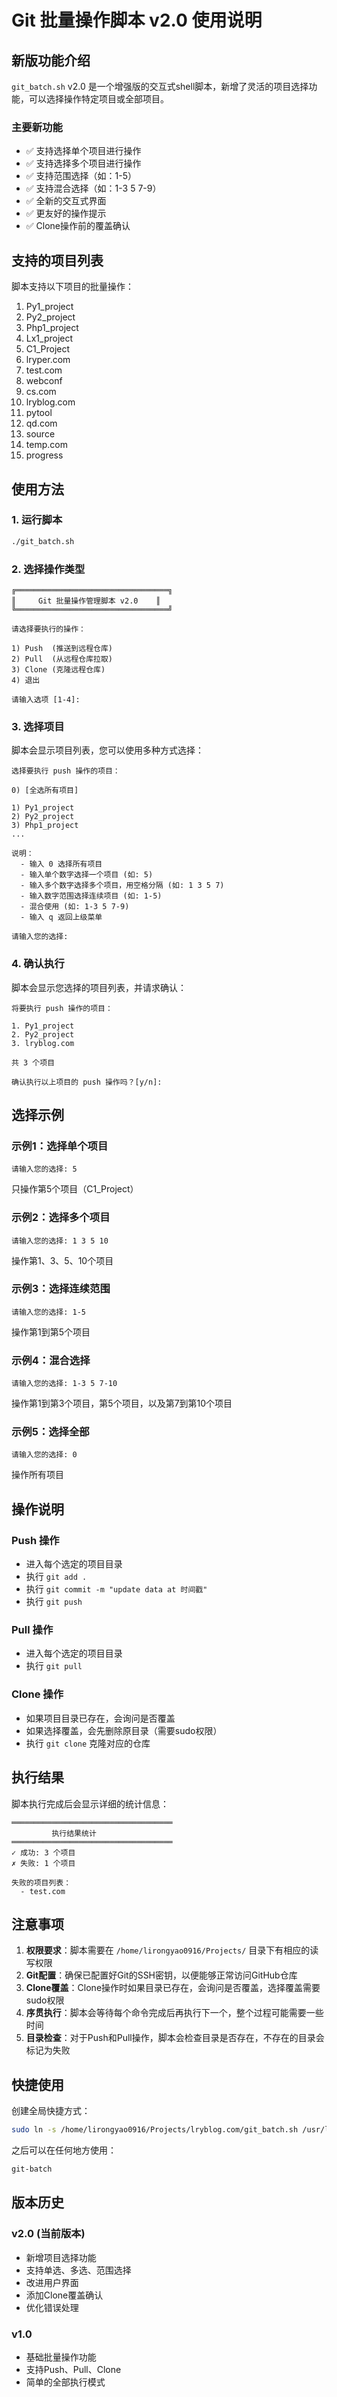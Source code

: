 # Git 批量操作脚本 v2.0 使用说明

## 新版功能介绍

`git_batch.sh` v2.0 是一个增强版的交互式shell脚本，新增了灵活的项目选择功能，可以选择操作特定项目或全部项目。

### 主要新功能
- ✅ 支持选择单个项目进行操作
- ✅ 支持选择多个项目进行操作
- ✅ 支持范围选择（如：1-5）
- ✅ 支持混合选择（如：1-3 5 7-9）
- ✅ 全新的交互式界面
- ✅ 更友好的操作提示
- ✅ Clone操作前的覆盖确认

## 支持的项目列表

脚本支持以下项目的批量操作：
1. Py1_project
2. Py2_project
3. Php1_project
4. Lx1_project
5. C1_Project
6. lryper.com
7. test.com
8. webconf
9. cs.com
10. lryblog.com
11. pytool
12. qd.com
13. source
14. temp.com
15. progress

## 使用方法

### 1. 运行脚本
```bash
./git_batch.sh
```

### 2. 选择操作类型
```
╔══════════════════════════════════╗
║     Git 批量操作管理脚本 v2.0    ║
╚══════════════════════════════════╝

请选择要执行的操作：

1) Push  (推送到远程仓库)
2) Pull  (从远程仓库拉取)
3) Clone (克隆远程仓库)
4) 退出

请输入选项 [1-4]: 
```

### 3. 选择项目

脚本会显示项目列表，您可以使用多种方式选择：

```
选择要执行 push 操作的项目：

0) [全选所有项目]

1) Py1_project
2) Py2_project
3) Php1_project
...

说明：
  - 输入 0 选择所有项目
  - 输入单个数字选择一个项目 (如: 5)
  - 输入多个数字选择多个项目，用空格分隔 (如: 1 3 5 7)
  - 输入数字范围选择连续项目 (如: 1-5)
  - 混合使用 (如: 1-3 5 7-9)
  - 输入 q 返回上级菜单

请输入您的选择: 
```

### 4. 确认执行
脚本会显示您选择的项目列表，并请求确认：
```
将要执行 push 操作的项目：

1. Py1_project
2. Py2_project
3. lryblog.com

共 3 个项目

确认执行以上项目的 push 操作吗？[y/n]: 
```

## 选择示例

### 示例1：选择单个项目
```
请输入您的选择: 5
```
只操作第5个项目（C1_Project）

### 示例2：选择多个项目
```
请输入您的选择: 1 3 5 10
```
操作第1、3、5、10个项目

### 示例3：选择连续范围
```
请输入您的选择: 1-5
```
操作第1到第5个项目

### 示例4：混合选择
```
请输入您的选择: 1-3 5 7-10
```
操作第1到第3个项目，第5个项目，以及第7到第10个项目

### 示例5：选择全部
```
请输入您的选择: 0
```
操作所有项目

## 操作说明

### Push 操作
- 进入每个选定的项目目录
- 执行 `git add .`
- 执行 `git commit -m "update data at 时间戳"`
- 执行 `git push`

### Pull 操作
- 进入每个选定的项目目录
- 执行 `git pull`

### Clone 操作
- 如果项目目录已存在，会询问是否覆盖
- 如果选择覆盖，会先删除原目录（需要sudo权限）
- 执行 `git clone` 克隆对应的仓库

## 执行结果

脚本执行完成后会显示详细的统计信息：
```
════════════════════════════════════
         执行结果统计
════════════════════════════════════
✓ 成功: 3 个项目
✗ 失败: 1 个项目

失败的项目列表：
  - test.com
```

## 注意事项

1. **权限要求**：脚本需要在 `/home/lirongyao0916/Projects/` 目录下有相应的读写权限
2. **Git配置**：确保已配置好Git的SSH密钥，以便能够正常访问GitHub仓库
3. **Clone覆盖**：Clone操作时如果目录已存在，会询问是否覆盖，选择覆盖需要sudo权限
4. **序贯执行**：脚本会等待每个命令完成后再执行下一个，整个过程可能需要一些时间
5. **目录检查**：对于Push和Pull操作，脚本会检查目录是否存在，不存在的目录会标记为失败

## 快捷使用

创建全局快捷方式：
```bash
sudo ln -s /home/lirongyao0916/Projects/lryblog.com/git_batch.sh /usr/local/bin/git-batch
```

之后可以在任何地方使用：
```bash
git-batch
```

## 版本历史

### v2.0 (当前版本)
- 新增项目选择功能
- 支持单选、多选、范围选择
- 改进用户界面
- 添加Clone覆盖确认
- 优化错误处理

### v1.0
- 基础批量操作功能
- 支持Push、Pull、Clone
- 简单的全部执行模式